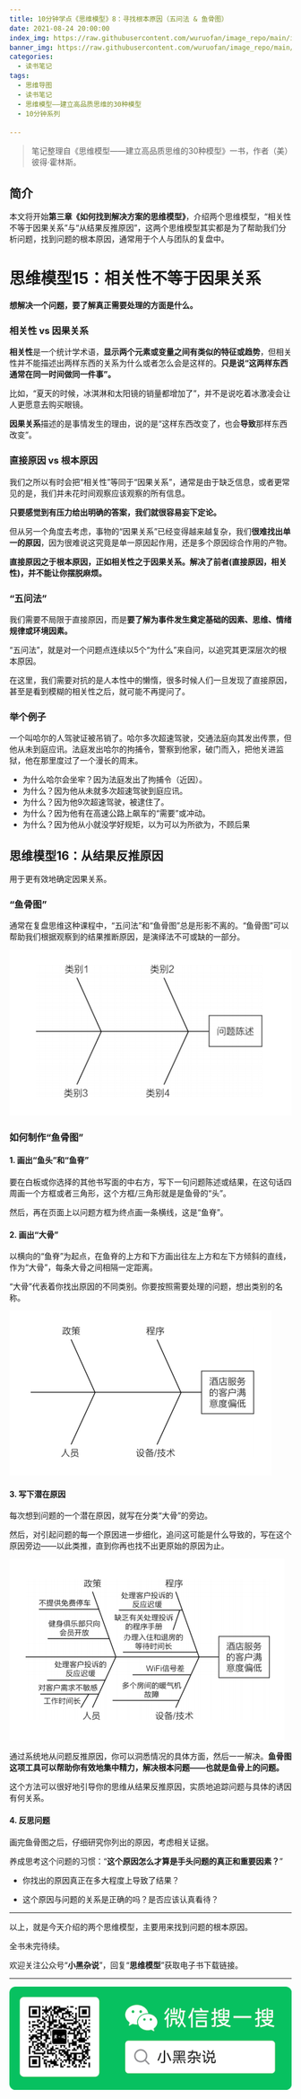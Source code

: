 ```yaml
---
title: 10分钟学点《思维模型》8：寻找根本原因（五问法 & 鱼骨图）
date: 2021-08-24 20:00:00
index_img: https://raw.githubusercontent.com/wuruofan/image_repo/main/img/%E9%B1%BC%E9%AA%A8%E5%9B%BE2.png
banner_img: https://raw.githubusercontent.com/wuruofan/image_repo/main/img/%E9%B1%BC%E9%AA%A8%E5%9B%BE2.png
categories:
  - 读书笔记
tags:
  - 思维导图
  - 读书笔记
  - 思维模型——建立高品质思维的30种模型
  - 10分钟系列

---
```



> 笔记整理自《思维模型——建立高品质思维的30种模型》一书，作者（美）彼得·霍林斯。



## 简介



本文将开始**第三章《如何找到解决方案的思维模型》**，介绍两个思维模型，“相关性不等于因果关系”与“从结果反推原因”，这两个思维模型其实都是为了帮助我们分析问题，找到问题的根本原因，通常用于个人与团队的复盘中。



# 思维模型15：相关性不等于因果关系

**想解决一个问题，要了解真正需要处理的方面是什么。**




### 相关性 vs 因果关系


**相关性**是一个统计学术语，**显示两个元素或变量之间有类似的特征或趋势**，但相关性并不能描述出两样东西的关系为什么或者怎么会是这样的。**只是说“这两样东西通常在同一时间做同一件事”。**

比如，“夏天的时候，冰淇淋和太阳镜的销量都增加了”，并不是说吃着冰激凌会让人更愿意去购买眼镜。

**因果关系**描述的是事情发生的理由，说的是“这样东西改变了，也会**导致**那样东西改变”。



### 直接原因 vs 根本原因



我们之所以有时会把“相关性”等同于“因果关系”，通常是由于缺乏信息，或者更常见的是，我们并未花时间观察应该观察的所有信息。

**只要感觉到有压力给出明确的答案，我们就很容易妄下定论。**

但从另一个角度去考虑，事物的“因果关系”已经变得越来越复杂，我们**很难找出单一的原因**，因为很难说这究竟是单一原因起作用，还是多个原因综合作用的产物。



**直接原因之于根本原因，正如相关性之于因果关系。解决了前者(直接原因，相关性)，并不能让你摆脱麻烦。**



### “五问法”

我们需要不局限于直接原因，而是**要了解为事件发生奠定基础的因素、思维、情绪规律或环境因素。**

“五问法”，就是对一个问题点连续以5个“为什么”来自问，以追究其更深层次的根本原因。

在这里，我们需要对抗的是人本性中的懒惰，很多时候人们一旦发现了直接原因，甚至是看到模糊的相关性之后，就可能不再提问了。



### 举个例子

一个叫哈尔的人驾驶证被吊销了。哈尔多次超速驾驶，交通法庭向其发出传票，但他从未到庭应讯。法庭发出哈尔的拘捕令，警察到他家，破门而入，把他关进监狱，他在那里度过了一个漫长的周末。  

- 为什么哈尔会坐牢？因为法庭发出了拘捕令（近因）。
- 为什么？因为他从未就多次超速驾驶到庭应讯。
- 为什么？因为他9次超速驾驶，被逮住了。
- 为什么？因为他有在高速公路上飙车的“需要”或冲动。
- 为什么？因为他从小就没学好规矩，以为可以为所欲为，不顾后果  



## **思维模型16：从结果反推原因**

 用于更有效地确定因果关系。



### “鱼骨图”

通常在复盘思维这种课程中，“五问法”和“鱼骨图”总是形影不离的。“鱼骨图”可以帮助我们根据观察到的结果推断原因，是演绎法不可或缺的一部分。

![鱼骨图](https://raw.githubusercontent.com/wuruofan/image_repo/main/img/%E9%B1%BC%E9%AA%A8%E5%9B%BE.png)



### **如何制作“鱼骨图”**



#### 1. 画出“鱼头”和“鱼脊”

要在白板或你选择的其他书写面的中右方，写下一句问题陈述或结果，在这句话四周画一个方框或者三角形，这个方框/三角形就是是鱼骨的“头”。

然后，再在页面上以问题方框为终点画一条横线，这是“鱼脊”。



#### 2. 画出“大骨”

以横向的“鱼脊”为起点，在鱼脊的上方和下方画出往左上方和左下方倾斜的直线，作为“大骨”，每条大骨之间相隔一定距离。

“大骨”代表着你找出原因的不同类别。你要按照需要处理的问题，想出类别的名称。

![鱼骨图-大骨](https://raw.githubusercontent.com/wuruofan/image_repo/main/img/%E9%B1%BC%E9%AA%A8%E5%9B%BE-%E5%A4%A7%E9%AA%A8.png)



#### 3. 写下潜在原因

每次想到问题的一个潜在原因，就写在分类“大骨”的旁边。

然后，对引起问题的每一个原因进一步细化，追问这可能是什么导致的，写在这个原因旁边——以此类推，直到你再也找不出更原始的原因为止。

![更细致的鱼骨图](https://raw.githubusercontent.com/wuruofan/image_repo/main/img/%E6%9B%B4%E7%BB%86%E8%87%B4%E7%9A%84%E9%B1%BC%E9%AA%A8%E5%9B%BE.png)



通过系统地从问题反推原因，你可以洞悉情况的具体方面，然后一一解决。**鱼骨图这项工具可以帮助你有效地集中精力，解决根本问题——也就是鱼骨上的问题。**

这个方法可以很好地引导你的思维从结果反推原因，实质地追踪问题与具体的诱因有何关系。  



#### 4. 反思问题

画完鱼骨图之后，仔细研究你列出的原因，考虑相关证据。

养成思考这个问题的习惯：“**这个原因怎么才算是手头问题的真正和重要因素？**”

- 你找出的原因真正在多大程度上导致了结果？

- 这个原因与问题的关系是正确的吗？是否应该认真看待？




---

<p>
以上，就是今天介绍的两个思维模型，主要用来找到问题的根本原因。


全书未完待续。


欢迎关注公众号“**小黑杂说**”，回复“**思维模型**”获取电子书下载链接。

<p>


---

![小黑杂说](https://raw.githubusercontent.com/wuruofan/wuruofan.github.io/master/img/qr-wechat-large.png)
